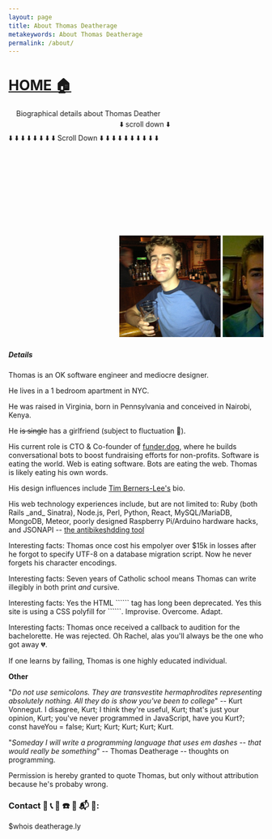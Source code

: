 ```yaml
---
layout: page
title: About Thomas Deatherage
metakeywords: About Thomas Deatherage
permalink: /about/
---
```

<blink><h1><a href="/">HOME 🏠 </a></h1></blink>
<div style="width:300px;"><marquee>Biographical details about Thomas Deatherage</marquee></div>
<marquee>⬇️  scroll down ⬇️</marquee>
<blink>⬇️ ⬇️ ⬇️ ⬇️ ⬇️ ⬇️ ⬇️ ⬇️ Scroll Down ⬇️ ⬇️ ⬇️ ⬇️ ⬇️ ⬇️ ⬇️ ⬇️ ⬇️ ⬇️ </blink>
<div>
  <marquee>
    <img alt="Thomas Deatherage holding a beer and wearing a blue shirt" src="/images/avatar.jpg" />
    <img alt="Thomas Deatherage wearing a green tie" height="200" src="/images/twitter.jpeg" />
    <img alt="Thomas Deatherage with an asian female friend" height="200" width="200" src="/images/pic_with_chin.jpg" />
    <img alt="Thomas Deatherage with a group of his friends in Mexico" height="200" width="200" src="/images/cancun.jpg" />
    <img alt="Thomas Deatherage with three other friends in a photo booth" height="200" width="200" src="/images/core4.jpg" />
    <img alt="Thomas Deatherage with a group of friends at an ugly christmas sweater party" height="200" width="200" src="/images/ugly_sweater.jpg" />
    <img alt="Thomas Deatherage's ankle and rolled down sock" height="200" width="200" src="/images/sox.jpg" />
    <img alt="Thomas Deatherage with female asian friend at bar" height="200" width="200" src="/images/chin_again.jpg" />
    <img alt="Thomas Deatherage smoldering bedroom eyes at a restaurant in Indianapolis, Indiana" height="200" width="200" src="/images/indiana.jpeg" />
    <img alt="Thomas Deatherage with female asian friend at a restaurant" height="200" width="200" src="/images/chin_once_more.jpg" />
    <img alt="Thomas Deatherage sharing a cocktail with his female asian friend" height="200" width="200" src="/images/tini_time.jpg" />
    <img alt="Thomas Deatherage eating pasta with a few friends" src="/images/carb_loading.jpg" />
    <img alt="Thomas Deatherage after the NYC triathlon with a female asian friend" height="200" width="200" src="/images/tri.jpg" />
    <img alt="Thomas Deathereage after the NYC triathlon with friends" height="200" width="200" src="/images/tri_2.jpg" />
    <img alt="Thomas Deatherage playing chess from inside the Secret Library" height="200" width="200" src="/images/chess.jpg" />
    <img alt="Thomas Deatherage lying on his belly and playing cards at the beach" height="200" width="200" src="/images/beach.jpg" />
    <img alt="Thomas Deatherage sitting in an office chair discussing the blisters his shoes are giving him" height="200" width="200" src="/images/shoes.jpg" />
    <img alt="Thomas Deatherage writing notes from the Secret Library at Shutterstock in the Empire State Building" height="200" width="200" src="/images/diary.jpg" />
    <img alt="Thomas Deatherage in a canoe with friend Donald Drummond as they depart for a camping trip on the James River, Virginia" width="200" src="/images/james_river_with_donnie.jpg" />
    <img alt="Thomas Deatherage holding binoculars and a beer standing on a step ladder in Flagstaff, Arizona" width="200" src="/images/san_fran_peaks.jpg" />
    <img alt="Thomas Deatherage with a beer at Solas salsa club in the East Village, NYC" width="200" src="/images/solas.jpg" />
    <img alt="Thomas Deatherage takes a selfie" width="200" src="/images/selfie.jpg" />
    <img alt="Thomas Deatheraage out on the town for his 26th birthday with a few friends" width="200" src="/images/26bday.jpg" />
    <img alt="Thomas Deatherage wearing a sleevless animal graphic bro-tank in front of a Viceland poster for bears (a gay culture subgroup)" width="200" src="/images/bears.jpg" />
    <img alt="Thomas Deatherage sitting on a bench with a friend in Bacalar, Mexico" width="200" src="/images/mexico.jpg" />
    <img alt="Thomas Deatherage wearing sunglasses and sipping coffee in Bacalar, Mexico" width="200" src="/images/mexico2.jpg" />
    <img alt="He-man holding a sword" width="200" src="/images/he-man.jpg" />
    <img alt="Thomas Deatherage staring into the pacific ocean somewhere North of San Francisco" width="200" src="/images/cali_coast.jpg" />
    <img alt="Thomas Deatherage with some friends who are wearing ugly Christmas sweaters" width="200" src="/images/ugly_sweater.png" />
    <img alt="Thomas Deatherage in front of the Brooklyn Bridge with his girlfriend on a snowy winter day" width="200" src="/images/elyssa_and_me.jpg" />
    <img alt="Thomas Deatherage having an intimate, albeit inebriated, conversation with a friend on a couch" width="200" src="/images/pufferfish.jpg" />
    <img alt="Thomas Deatherage with high school friends David Schweer and Donald Drummond in Barcelona, Spain" width="200" src="/images/barcelona.jpg" />
    <img alt="Thomas Deatherage wearing shorty shorts and receiving a big bear hug from his friend Gabriel Garcia in Tulum, Mexico" width="200" src="/images/mexico3.png" />
  </marquee>
</div>

<h5><blink>Details</blink></h5>
<p>Thomas is an OK software engineer and mediocre designer. </p>
<p>He lives in a 1 bedroom apartment in NYC.</p>
<p>He was raised in Virginia, born in Pennsylvania and conceived in Nairobi, Kenya.</p>
<p>He <span style="text-decoration: line-through;">is single</span> has a girlfriend (subject to fluctuation 🙁).</p>
<p>His current role is CTO & Co-founder of <a href="https://funder.dog/">funder.dog</a>, where he builds conversational bots to boost fundraising efforts for non-profits. Software is eating the world. Web is eating software. Bots are eating the web. Thomas is likely eating his own words.</p>
<p>His design influences include <a href="https://www.w3.org/People/Berners-Lee/">Tim Berners-Lee's</a> bio.</p>
<p>His web technology experiences include, but are not limited to: Ruby (both Rails _and_ Sinatra), Node.js, Perl, Python, React, MySQL/MariaDB, MongoDB, Meteor, poorly designed Raspberry Pi/Arduino hardware hacks, and JSONAPI -- <a href="http://jsonapi.org/">the antibikeshdding tool</a></p>
<p>Interesting facts: Thomas once cost his empolyer over $15k in losses after he forgot to specify UTF-8 on a database migration script. Now he never forgets his character encodings. </p>
<p>Interesting facts: Seven years of Catholic school means Thomas can write illegibly in both print <i>and</i> cursive.</p>
Interesting facts: Yes the HTML ```<blink>``` tag has long been deprecated. Yes this site is using a CSS polyfill for ```<blink>```. Improvise. Overcome. Adapt.
<p>Interesting facts: Thomas once received a callback to audition for the bachelorette. He was rejected. Oh Rachel, alas you'll always be the one who got away 💔.</p>
<p>If one learns by failing, Thomas is one highly educated individual.</p>
<p><b>Other</b></p>
<p>"<i>Do not use semicolons. They are transvestite hermaphrodites representing absolutely nothing. All they do is show you've been to college</i>" -- Kurt Vonnegut. I disagree, Kurt; I think they're useful, Kurt; that's just your opinion, Kurt; you've never programmed in JavaScript, have you Kurt?; const haveYou = false; Kurt; Kurt; Kurt; Kurt; Kurt.</p>
<p>"<i>Someday I will write a programming language that uses em dashes -- that would really be something</i>" -- Thomas Deatherage -- thoughts on programming.</p>
<p>Permission is hereby granted to quote Thomas, but only without attribution because he's probaby wrong.</p>


<blink>
<h3>Contact 📩  📞  📨  ☎️  📱  📬  📧:</h3>
$whois deatherage.ly
</blink>
